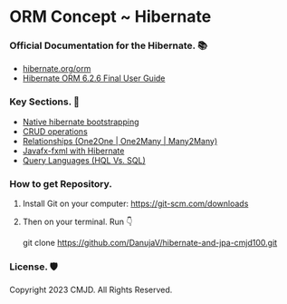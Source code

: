 # ORM Concept ~ Hibernate
### Official Documentation for the Hibernate. 📚
- [hibernate.org/orm](https://hibernate.org/orm/)
- [Hibernate ORM 6.2.6 Final User Guide](https://docs.jboss.org/hibernate/stable/orm/userguide/html_single/Hibernate_User_Guide.html)

### Key Sections. 🚩
- [Native hibernate bootstrapping](/native-hibernate/nh-bootstrapping/nh-bootstrapping)
- [CRUD operations](/native-hibernate/nh-bootstrapping/crud-opertions)
- [Relationships (One2One | One2Many | Many2Many)](/native-hibernate/nh-bootstrapping/nh-relationships)
- [Javafx-fxml with Hibernate](/native-hibernate/nh-bootstrapping/fx-hibernate)
- [Query Languages (HQL Vs. SQL)](/native-hibernate/nh-bootstrapping/hb-query-language)

### How to get Repository.
1. Install Git on your computer: https://git-scm.com/downloads
2. Then on your terminal. Run 👇


    git clone https://github.com/DanujaV/hibernate-and-jpa-cmjd100.git

### License. 🛡️
Copyright 2023 CMJD. All Rights Reserved.
